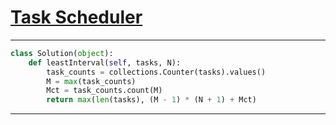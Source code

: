 # [Task Scheduler](https://leetcode.com/explore/interview/card/top-interview-questions-medium/114/others/826)

___
```python
class Solution(object):
    def leastInterval(self, tasks, N):
        task_counts = collections.Counter(tasks).values()
        M = max(task_counts)
        Mct = task_counts.count(M)
        return max(len(tasks), (M - 1) * (N + 1) + Mct)

```
___